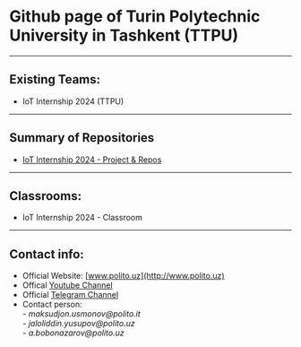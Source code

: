 # Github page of Turin Polytechnic University in Tashkent (TTPU)

---------------------------------------------------------------------------------------
## Existing Teams:

- IoT Internship 2024 (TTPU)

---------------------------------------------------------------------------------------
## Summary of Repositories

- [IoT Internship 2024 - Project & Repos]()

---------------------------------------------------------------------------------------
## Classrooms:

- IoT Internship 2024 - Classroom

---------------------------------------------------------------------------------------
## Contact info:
- Official Website: [www.polito.uz](http://www.polito.uz)
- Offical [Youtube Channel](https://www.youtube.com/@TurinPolytechnicUniversity)
- Official [Telegram Channel](https://t.me/polito_uz)
- Contact person:\
              - _maksudjon.usmonov@polito.it_\
              - _jaloliddin.yusupov@polito.uz_\
              - _a.bobonazarov@polito.uz_
